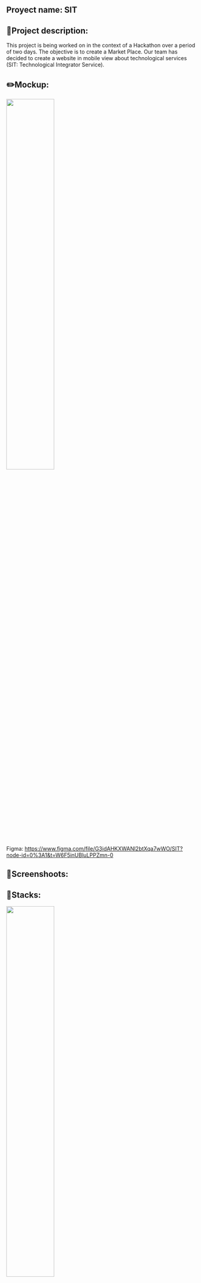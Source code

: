 ## Proyect name: SIT

## 📝Project description:

This project is being worked on in the context of a Hackathon over a period of two days. The objective is to create a Market Place. Our team has decided to create a website in mobile view about technological services (SIT: Technological Integrator Service).

## ✏️Mockup:
<img src="https://user-images.githubusercontent.com/113030390/220853472-b0736b0a-e8e0-4c44-b0ff-2ef0a9dafea1.png" width="50%"> 

Figma: https://www.figma.com/file/G3idAHKXWANl2btXqa7wWO/SIT?node-id=0%3A1&t=W6F5inUBluLPPZmn-0

## 📸Screenshoots:


## 🔧Stacks:

<img src="https://user-images.githubusercontent.com/113030390/220899126-eb22891a-ae54-4ba5-b052-2e5c86076fb9.png" width="50%"> 

## 👩‍💻Group members:
+ Génesis Carolay Vílchez Bolívar (Product Owner) https://github.com/Carol21d
+ Francisco Javier Bres Pérez (Scrum Master) https://github.com/JavierBres
+ Cristian Parra Gallego
+ Natalia Vorobyeva https://github.com/NataliaVorobyeva
+ Jessica Alexandra Jaramillo Moncada https://github.com/AlexandraJaramillo
+ Sergi Alsina Gonzalez https://github.com/SergiAlsina
+ Kiara Alexa Malásquez Montoya https://github.com/kiaramm10
+ Yamila Marquez Lobato https://github.com/Milacover
+ Elena Mª Pérez Arjona https://github.com/elenarjonap

## 💻How to install this project:

1. Clone the project
```bash
git clone https://github.com/Milacover/SIT
```

2. Install dependencies
```bash
npm install
```

3. Install React Router
```bash
npm install react-router-dom@6
```   

4. Install Bootstrap library
```bash
npm add bootstrap 
```

5. Install React Icons
```bash
npm i react-icons
```

6. Activate the server and keep this terminal open
```bash
npm run dev
```   


## 📚Methodology:

- Methodology Agile with Scrum.
- Mob Programming.
- Pair Programming
- Solo Programming.

## 🧪Next Steps:

- Develop a real backend
- Create logging and different types of users 
- Add notifications and favorites
- Tests
